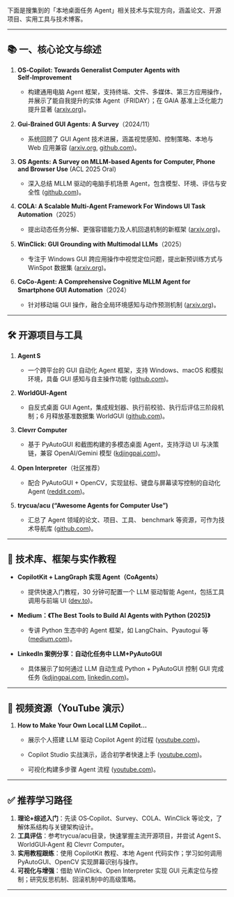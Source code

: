 下面是搜集到的「本地桌面任务 Agent」相关技术与实现方向，涵盖论文、开源项目、实用工具与技术博客。

---

## 📚 一、核心论文与综述

1. **OS‑Copilot: Towards Generalist Computer Agents with Self‑Improvement**

   * 构建通用电脑 Agent 框架，支持终端、文件、多媒体、第三方应用操作，并展示了能自我提升的实体 Agent（FRIDAY）；在 GAIA 基准上泛化能力提升显著 ([arxiv.org][1])。

2. **Gui‑Brained GUI Agents: A Survey**（2024/11）

   * 系统回顾了 GUI Agent 技术进展，涵盖视觉感知、控制策略、本地与 Web 应用兼容 ([arxiv.org][2], [github.com][3])。

3. **OS Agents: A Survey on MLLM‑based Agents for Computer, Phone and Browser Use** (ACL 2025 Oral)

   * 深入总结 MLLM 驱动的电脑手机场景 Agent，包含模型、环境、评估与安全性 ([github.com][4])。

4. **COLA: A Scalable Multi‑Agent Framework For Windows UI Task Automation**（2025）

   * 提出动态任务分解、更强容错能力及人机回退机制的新框架 ([arxiv.org][5])。

5. **WinClick: GUI Grounding with Multimodal LLMs**（2025）

   * 专注于 Windows GUI 跨应用操作中视觉定位问题，提出新预训练方式与 WinSpot 数据集 ([arxiv.org][6])。

6. **CoCo‑Agent: A Comprehensive Cognitive MLLM Agent for Smartphone GUI Automation**（2024）

   * 针对移动端 GUI 操作，融合全局环境感知与动作预测机制 ([arxiv.org][7])。

---

## 🛠 开源项目与工具

1. **Agent S**

   * 一个跨平台的 GUI 自动化 Agent 框架，支持 Windows、macOS 和模拟环境，具备 GUI 感知与自主操作功能 ([github.com][8])。

2. **WorldGUI‑Agent**

   * 自反式桌面 GUI Agent，集成规划器、执行前校验、执行后评估三阶段机制；6 月释放基准数据集 WorldGUI ([github.com][9])。

3. **Clevrr Computer**

   * 基于 PyAutoGUI 和截图构建的多模态桌面 Agent，支持浮动 UI 与决策链，兼容 OpenAI/Gemini 模型 ([kdjingpai.com][10])。

4. **Open Interpreter**（社区推荐）

   * 配合 PyAutoGUI + OpenCV，实现鼠标、键盘与屏幕读写控制的自动化 Agent ([reddit.com][11])。

5. **trycua/acu (“Awesome Agents for Computer Use”)**

   * 汇总了 Agent 领域的论文、项目、工具、 benchmark 等资源，可作为技术导航库 ([github.com][3])。

---

## 🧰 技术库、框架与实作教程

* **CopilotKit + LangGraph 实现 Agent（CoAgents）**

  * 提供快速入门教程，30 分钟可配置一个 LLM 驱动智能 Agent，包括工具调用与前端 UI ([dev.to][12])。

* **Medium：《The Best Tools to Build AI Agents with Python (2025)》**

  * 专讲 Python 生态中的 Agent 框架，如 LangChain、Pyautogui 等 ([medium.com][13])。

* **LinkedIn 案例分享：自动化任务中 LLM+PyAutoGUI**

  * 具体展示了如何通过 LLM 自动生成 Python + PyAutoGUI 控制 GUI 完成任务 ([kdjingpai.com][10], [linkedin.com][14])。

---

## 🎥 视频资源（YouTube 演示）

1. **How to Make Your Own Local LLM Copilot…**

   * 展示个人搭建 LLM 驱动 Copilot Agent 的过程 ([youtube.com][15])。

   * Copilot Studio 实战演示，适合初学者快速上手 ([youtube.com][16])。

   * 可视化构建多步骤 Agent 流程 ([youtube.com][17])。

---

## ✅ 推荐学习路径

1. **理论+综述入门**：先读 OS‑Copilot、Survey、COLA、WinClick 等论文，了解体系结构与关键架构设计。
2. **工具评估**：参考trycua/acu目录，快速掌握主流开源项目，并尝试 Agent S、WorldGUI‑Agent 和 Clevrr Computer。
3. **实用教程跟练**：使用 CopilotKit 教程、本地 Agent 代码实作；学习如何调用 PyAutoGUI、OpenCV 实现屏幕识别与操作。
4. **可视化与增强**：借助 WinClick、Open Interpreter 实现 GUI 元素定位与控制；研究反思机制、回滚机制中的高级策略。

---

[1]: https://arxiv.org/abs/2402.07456?utm_source=chatgpt.com "OS-Copilot: Towards Generalist Computer Agents with Self-Improvement"
[2]: https://arxiv.org/html/2411.18279v3?utm_source=chatgpt.com "Large Language Model-Brained GUI Agents: A Survey - arXiv"
[3]: https://github.com/trycua/acu?utm_source=chatgpt.com "trycua/acu: A curated list of resources about AI agents for Computer ..."
[4]: https://github.com/OS-Agent-Survey/OS-Agent-Survey?utm_source=chatgpt.com "This is the repo for the paper \"OS Agents: A Survey on MLLM-based ..."
[5]: https://arxiv.org/abs/2503.09263?utm_source=chatgpt.com "COLA: A Scalable Multi-Agent Framework For Windows UI Task Automation"
[6]: https://arxiv.org/abs/2503.04730?utm_source=chatgpt.com "WinClick: GUI Grounding with Multimodal Large Language Models"
[7]: https://arxiv.org/abs/2402.11941?utm_source=chatgpt.com "CoCo-Agent: A Comprehensive Cognitive MLLM Agent for Smartphone GUI Automation"
[8]: https://github.com/simular-ai/Agent-S?utm_source=chatgpt.com "Agent S: an open agentic framework that uses computers like a human"
[9]: https://github.com/showlab/WorldGUI?utm_source=chatgpt.com "showlab/WorldGUI: Enable AI to control your PC. This repo ... - GitHub"
[10]: https://www.kdjingpai.com/en/clevrr-computer/?utm_source=chatgpt.com "Clevrr Computer: automating desktop-operated intelligences with ..."
[11]: https://www.reddit.com/r/LocalLLaMA/comments/1970pi9/any_thoughts_on_local_llms_that_can_use_the_mouse/?utm_source=chatgpt.com "Any thoughts on Local LLMs that can use the mouse or keyboard?"
[12]: https://dev.to/copilotkit/agents-101-how-to-build-your-first-ai-agent-in-30-minutes-1042?ref=dailydev&utm_source=chatgpt.com "Agents 101: How to build your first AI Agent in 30 minutes!⚡️"
[13]: https://medium.com/django-unleashed/the-best-tools-to-build-ai-agents-with-python-2025-guide-e24b1b95d55b?utm_source=chatgpt.com "The Best Tools to Build AI Agents with Python (2025 Guide) - Medium"
[14]: https://www.linkedin.com/posts/seeall_autonomous-llm-agents-cant-replace-data-activity-7219329655000944640-4j7i?utm_source=chatgpt.com "Autonomous LLM-agents can't replace Data Engineers…yet."
[15]: https://www.youtube.com/watch?v=KsN_pZ5ppS0&utm_source=chatgpt.com "How to Make Your Own Local LLM Copilot for Unbeatable Productivity"
[16]: https://www.youtube.com/watch?pp=0gcJCfwAo7VqN5tD&v=ZE95URGcT7o&utm_source=chatgpt.com "Build Your First Autonomous Agent with Copilot Studio - YouTube"
[17]: https://www.youtube.com/watch?v=Z6kK4DXqCOI&utm_source=chatgpt.com "Creating no-code AI AGENTS that run locally on your laptop"

